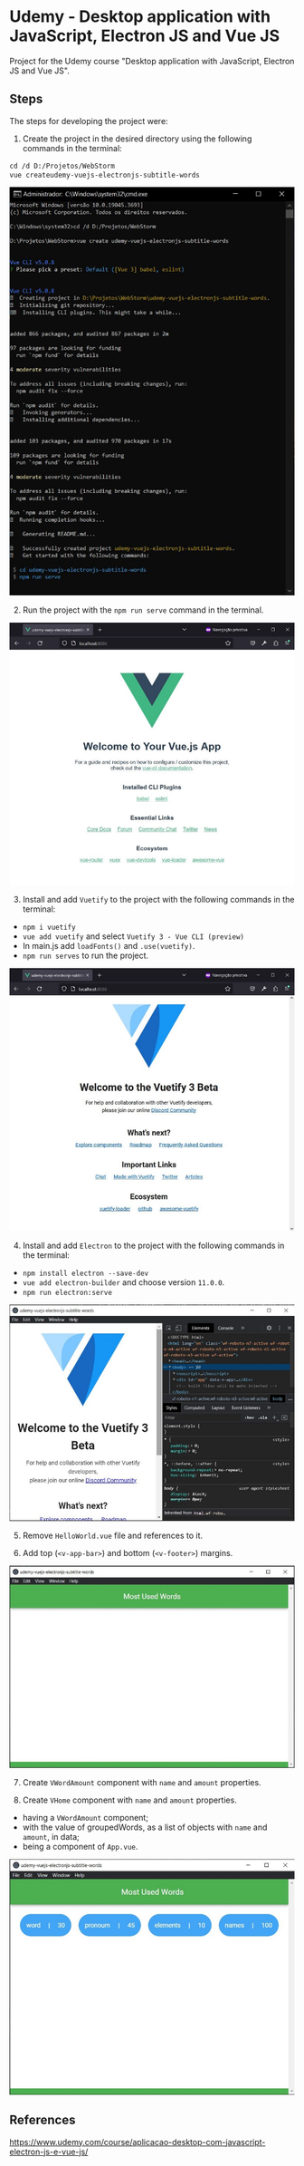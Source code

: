 # Udemy - Desktop application with JavaScript, Electron JS and Vue JS

Project for the Udemy course "Desktop application with JavaScript, Electron JS and Vue JS".


## Steps

The steps for developing the project were:

1. Create the project in the desired directory using the following commands in the terminal:
```
cd /d D:/Projetos/WebStorm
vue createudemy-vuejs-electronjs-subtitle-words
```
![Image-01-cmd-VueCreate](/printscreens/Image-01-cmd-VueCreate.jpg)

2. Run the project with the `npm run serve` command in the terminal.

![Image-02-NpmRunServe-localhost](/printscreens/Image-02-NpmRunServe-localhost.jpg)

3. Install and add `Vuetify` to the project with the following commands in the terminal:
- `npm i vuetify`
- `vue add vuetify` and select `Vuetify 3 - Vue CLI (preview)`
- In main.js add `loadFonts()` and `.use(vuetify)`.
- `npm run serves` to run the project.

![Image-03-Vuetify-NpmRunServer-localhost](/printscreens/Image-03-Vuetify-NpmRunServer-localhost.jpg)

4. Install and add `Electron` to the project with the following commands in the terminal:
- `npm install electron --save-dev`
- `vue add electron-builder` and choose version `11.0.0`.
- `npm run electron:serve`

![Image-04-Electron-NpmRunElectronServe](/printscreens/Image-04-Electron-NpmRunElectronServe.jpg)

5. Remove `HelloWorld.vue` file and references to it.

6. Add top (`<v-app-bar>`) and bottom (`<v-footer>`) margins.

![Image-05-Header-Footer](/printscreens/Image-05-Header-Footer.jpg)

7. Create `VWordAmount` component with `name` and `amount` properties.

8. Create `VHome` component with `name` and `amount` properties.
- having a `VWordAmount` component;
- with the value of groupedWords, as a list of objects with `name` and `amount`, in data;
- being a component of `App.vue`.

![Image-06-Home-Pills](/printscreens/Image-06-Home-Pills.jpg)


## References
https://www.udemy.com/course/aplicacao-desktop-com-javascript-electron-js-e-vue-js/